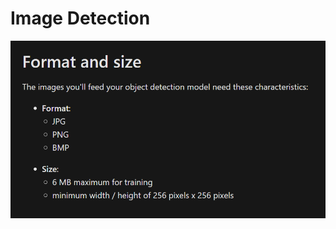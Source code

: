 # Image Detection

![Training image format and size for object detection](../../.gitbook/assets/imagedetectionformat.png)

